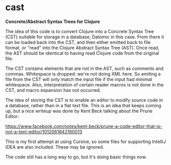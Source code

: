 # cast
**Concrete/Abstract Syntax Trees for Clojure**

The idea of this code is to convert Clojure into a Concrete Syntax Tree (CST) suitable for storage in a database, Datomic in this case. From there it can be loaded back into the CST, and then either emitted back to file format, or "read" into the Clojure Abstract Syntax Tree (AST). Once read, the AST should be identical to having read Clojure code from the original file.

The CST contains elements that are not in the AST, such as comments and commas. Whitespace is dropped: we're not doing XML here. So emiting a file from the CST will only match the input file if the input had minimal whitespace. Also, interpretation of certain reader macros is not done in the CST, and macro expansion has not occurred.

The idea of storing the CST is to enable an editor to modify source code in a database, rather than in a flat text file. This is an idea that keeps coming up, but a nice writeup was done by Kent Beck talking about the Prune Editor:

https://www.facebook.com/notes/kent-beck/prune-a-code-editor-that-is-not-a-text-editor/1012061842160013

This is my first attempt at using Cursive, so some files for supporting IntelliJ IDEA are also included. These may be ignored.

The code still has a long way to go, but it's doing basic things now.
